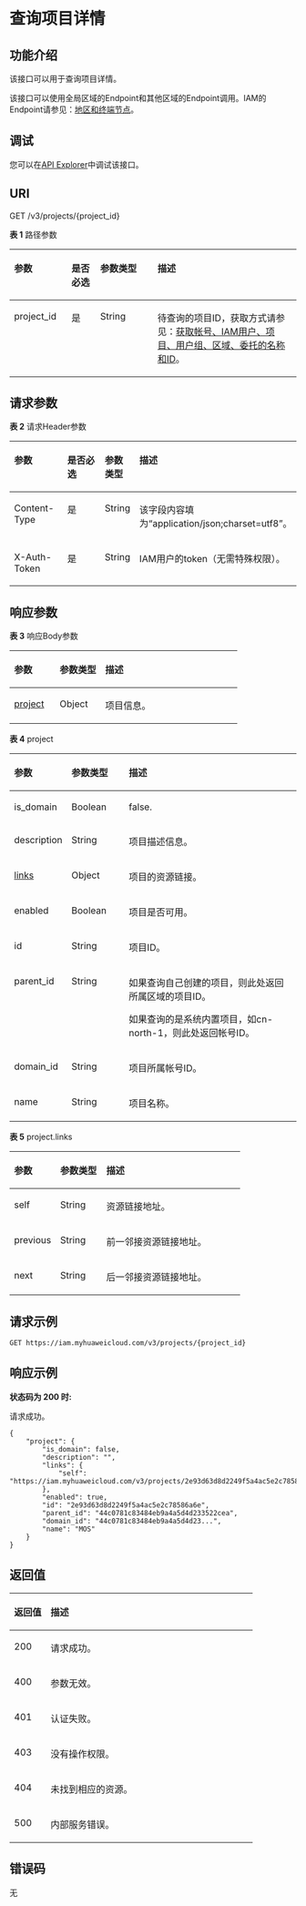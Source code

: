 # 查询项目详情<a name="iam_06_0006"></a>

## 功能介绍<a name="zh-cn_topic_0221482461_section18447224113917"></a>

该接口可以用于查询项目详情。

该接口可以使用全局区域的Endpoint和其他区域的Endpoint调用。IAM的Endpoint请参见：[地区和终端节点](https://developer.huaweicloud.com/endpoint?IAM)。

## 调试<a name="section52211854145719"></a>

您可以在[API Explorer](https://apiexplorer.developer.huaweicloud.com/apiexplorer/doc?product=IAM&api=KeystoneShowProject)中调试该接口。

## URI<a name="zh-cn_topic_0221482461_section1045017241398"></a>

GET /v3/projects/\{project\_id\}

**表 1**  路径参数

<a name="zh-cn_topic_0221482461_table84529241390"></a>
<table><thead align="left"><tr id="zh-cn_topic_0221482461_row445222418393"><th class="cellrowborder" valign="top" width="20%" id="mcps1.2.5.1.1"><p id="zh-cn_topic_0221482461_p17453224103914"><a name="zh-cn_topic_0221482461_p17453224103914"></a><a name="zh-cn_topic_0221482461_p17453224103914"></a>参数</p>
</th>
<th class="cellrowborder" valign="top" width="10%" id="mcps1.2.5.1.2"><p id="zh-cn_topic_0221482461_p1445482415394"><a name="zh-cn_topic_0221482461_p1445482415394"></a><a name="zh-cn_topic_0221482461_p1445482415394"></a>是否必选</p>
</th>
<th class="cellrowborder" valign="top" width="20%" id="mcps1.2.5.1.3"><p id="zh-cn_topic_0221482461_p1455172413918"><a name="zh-cn_topic_0221482461_p1455172413918"></a><a name="zh-cn_topic_0221482461_p1455172413918"></a>参数类型</p>
</th>
<th class="cellrowborder" valign="top" width="50%" id="mcps1.2.5.1.4"><p id="zh-cn_topic_0221482461_p2456624143915"><a name="zh-cn_topic_0221482461_p2456624143915"></a><a name="zh-cn_topic_0221482461_p2456624143915"></a>描述</p>
</th>
</tr>
</thead>
<tbody><tr id="zh-cn_topic_0221482461_row545214247398"><td class="cellrowborder" valign="top" width="20%" headers="mcps1.2.5.1.1 "><p id="zh-cn_topic_0221482461_p164571124103913"><a name="zh-cn_topic_0221482461_p164571124103913"></a><a name="zh-cn_topic_0221482461_p164571124103913"></a>project_id</p>
</td>
<td class="cellrowborder" valign="top" width="10%" headers="mcps1.2.5.1.2 "><p id="zh-cn_topic_0221482461_p164571424133916"><a name="zh-cn_topic_0221482461_p164571424133916"></a><a name="zh-cn_topic_0221482461_p164571424133916"></a>是</p>
</td>
<td class="cellrowborder" valign="top" width="20%" headers="mcps1.2.5.1.3 "><p id="zh-cn_topic_0221482461_p145819246394"><a name="zh-cn_topic_0221482461_p145819246394"></a><a name="zh-cn_topic_0221482461_p145819246394"></a>String</p>
</td>
<td class="cellrowborder" valign="top" width="50%" headers="mcps1.2.5.1.4 "><p id="zh-cn_topic_0221482461_p74601248399"><a name="zh-cn_topic_0221482461_p74601248399"></a><a name="zh-cn_topic_0221482461_p74601248399"></a>待查询的项目ID，获取方式请参见：<a href="获取帐号-IAM用户-项目-用户组-区域-委托的名称和ID.md">获取帐号、IAM用户、项目、用户组、区域、委托的名称和ID</a>。</p>
</td>
</tr>
</tbody>
</table>

## 请求参数<a name="zh-cn_topic_0221482461_section13461102413919"></a>

**表 2**  请求Header参数

<a name="zh-cn_topic_0221482461_HeaderParameter"></a>
<table><thead align="left"><tr id="zh-cn_topic_0221482461_row646242473919"><th class="cellrowborder" valign="top" width="20%" id="mcps1.2.5.1.1"><p id="zh-cn_topic_0221482461_p17463424193912"><a name="zh-cn_topic_0221482461_p17463424193912"></a><a name="zh-cn_topic_0221482461_p17463424193912"></a>参数</p>
</th>
<th class="cellrowborder" valign="top" width="20%" id="mcps1.2.5.1.2"><p id="zh-cn_topic_0221482461_p246492473913"><a name="zh-cn_topic_0221482461_p246492473913"></a><a name="zh-cn_topic_0221482461_p246492473913"></a>是否必选</p>
</th>
<th class="cellrowborder" valign="top" width="10%" id="mcps1.2.5.1.3"><p id="zh-cn_topic_0221482461_p1146572419395"><a name="zh-cn_topic_0221482461_p1146572419395"></a><a name="zh-cn_topic_0221482461_p1146572419395"></a>参数类型</p>
</th>
<th class="cellrowborder" valign="top" width="50%" id="mcps1.2.5.1.4"><p id="zh-cn_topic_0221482461_p104667242392"><a name="zh-cn_topic_0221482461_p104667242392"></a><a name="zh-cn_topic_0221482461_p104667242392"></a>描述</p>
</th>
</tr>
</thead>
<tbody><tr id="zh-cn_topic_0221482461_row17462142415396"><td class="cellrowborder" valign="top" width="20%" headers="mcps1.2.5.1.1 "><p id="zh-cn_topic_0221482461_p14661124123911"><a name="zh-cn_topic_0221482461_p14661124123911"></a><a name="zh-cn_topic_0221482461_p14661124123911"></a>Content-Type</p>
</td>
<td class="cellrowborder" valign="top" width="20%" headers="mcps1.2.5.1.2 "><p id="zh-cn_topic_0221482461_p8467324113915"><a name="zh-cn_topic_0221482461_p8467324113915"></a><a name="zh-cn_topic_0221482461_p8467324113915"></a>是</p>
</td>
<td class="cellrowborder" valign="top" width="10%" headers="mcps1.2.5.1.3 "><p id="zh-cn_topic_0221482461_p946810246390"><a name="zh-cn_topic_0221482461_p946810246390"></a><a name="zh-cn_topic_0221482461_p946810246390"></a>String</p>
</td>
<td class="cellrowborder" valign="top" width="50%" headers="mcps1.2.5.1.4 "><p id="zh-cn_topic_0221482461_p144691245396"><a name="zh-cn_topic_0221482461_p144691245396"></a><a name="zh-cn_topic_0221482461_p144691245396"></a>该字段内容填为“application/json;charset=utf8”。</p>
</td>
</tr>
<tr id="zh-cn_topic_0221482461_row4462424203917"><td class="cellrowborder" valign="top" width="20%" headers="mcps1.2.5.1.1 "><p id="zh-cn_topic_0221482461_p54705245390"><a name="zh-cn_topic_0221482461_p54705245390"></a><a name="zh-cn_topic_0221482461_p54705245390"></a>X-Auth-Token</p>
</td>
<td class="cellrowborder" valign="top" width="20%" headers="mcps1.2.5.1.2 "><p id="zh-cn_topic_0221482461_p14471192410397"><a name="zh-cn_topic_0221482461_p14471192410397"></a><a name="zh-cn_topic_0221482461_p14471192410397"></a>是</p>
</td>
<td class="cellrowborder" valign="top" width="10%" headers="mcps1.2.5.1.3 "><p id="zh-cn_topic_0221482461_p1447242412391"><a name="zh-cn_topic_0221482461_p1447242412391"></a><a name="zh-cn_topic_0221482461_p1447242412391"></a>String</p>
</td>
<td class="cellrowborder" valign="top" width="50%" headers="mcps1.2.5.1.4 "><p id="zh-cn_topic_0221482461_p1347352493913"><a name="zh-cn_topic_0221482461_p1347352493913"></a><a name="zh-cn_topic_0221482461_p1347352493913"></a>IAM用户的token（无需特殊权限）。</p>
</td>
</tr>
</tbody>
</table>

## 响应参数<a name="zh-cn_topic_0221482461_section64741424123915"></a>

**表 3**  响应Body参数

<a name="zh-cn_topic_0221482461_responseParameter"></a>
<table><thead align="left"><tr id="zh-cn_topic_0221482461_row10476112418398"><th class="cellrowborder" valign="top" width="20%" id="mcps1.2.4.1.1"><p id="zh-cn_topic_0221482461_p1847772418393"><a name="zh-cn_topic_0221482461_p1847772418393"></a><a name="zh-cn_topic_0221482461_p1847772418393"></a>参数</p>
</th>
<th class="cellrowborder" valign="top" width="20%" id="mcps1.2.4.1.2"><p id="zh-cn_topic_0221482461_p16478124113919"><a name="zh-cn_topic_0221482461_p16478124113919"></a><a name="zh-cn_topic_0221482461_p16478124113919"></a>参数类型</p>
</th>
<th class="cellrowborder" valign="top" width="60%" id="mcps1.2.4.1.3"><p id="zh-cn_topic_0221482461_p15478424143912"><a name="zh-cn_topic_0221482461_p15478424143912"></a><a name="zh-cn_topic_0221482461_p15478424143912"></a>描述</p>
</th>
</tr>
</thead>
<tbody><tr id="zh-cn_topic_0221482461_row194761724123919"><td class="cellrowborder" valign="top" width="20%" headers="mcps1.2.4.1.1 "><p id="zh-cn_topic_0221482461_p15479624133913"><a name="zh-cn_topic_0221482461_p15479624133913"></a><a name="zh-cn_topic_0221482461_p15479624133913"></a><a href="#zh-cn_topic_0221482461_response_Rs66Project">project</a></p>
</td>
<td class="cellrowborder" valign="top" width="20%" headers="mcps1.2.4.1.2 "><p id="zh-cn_topic_0221482461_p104802241399"><a name="zh-cn_topic_0221482461_p104802241399"></a><a name="zh-cn_topic_0221482461_p104802241399"></a>Object</p>
</td>
<td class="cellrowborder" valign="top" width="60%" headers="mcps1.2.4.1.3 "><p id="zh-cn_topic_0221482461_p174811524153917"><a name="zh-cn_topic_0221482461_p174811524153917"></a><a name="zh-cn_topic_0221482461_p174811524153917"></a>项目信息。</p>
</td>
</tr>
</tbody>
</table>

**表 4**  project

<a name="zh-cn_topic_0221482461_response_Rs66Project"></a>
<table><thead align="left"><tr id="zh-cn_topic_0221482461_row4482102416397"><th class="cellrowborder" valign="top" width="20%" id="mcps1.2.4.1.1"><p id="zh-cn_topic_0221482461_p1448492463913"><a name="zh-cn_topic_0221482461_p1448492463913"></a><a name="zh-cn_topic_0221482461_p1448492463913"></a>参数</p>
</th>
<th class="cellrowborder" valign="top" width="20%" id="mcps1.2.4.1.2"><p id="zh-cn_topic_0221482461_p194858249393"><a name="zh-cn_topic_0221482461_p194858249393"></a><a name="zh-cn_topic_0221482461_p194858249393"></a>参数类型</p>
</th>
<th class="cellrowborder" valign="top" width="60%" id="mcps1.2.4.1.3"><p id="zh-cn_topic_0221482461_p848512242392"><a name="zh-cn_topic_0221482461_p848512242392"></a><a name="zh-cn_topic_0221482461_p848512242392"></a>描述</p>
</th>
</tr>
</thead>
<tbody><tr id="zh-cn_topic_0221482461_row20482724123917"><td class="cellrowborder" valign="top" width="20%" headers="mcps1.2.4.1.1 "><p id="zh-cn_topic_0221482461_p1486172413396"><a name="zh-cn_topic_0221482461_p1486172413396"></a><a name="zh-cn_topic_0221482461_p1486172413396"></a>is_domain</p>
</td>
<td class="cellrowborder" valign="top" width="20%" headers="mcps1.2.4.1.2 "><p id="zh-cn_topic_0221482461_p248792413915"><a name="zh-cn_topic_0221482461_p248792413915"></a><a name="zh-cn_topic_0221482461_p248792413915"></a>Boolean</p>
</td>
<td class="cellrowborder" valign="top" width="60%" headers="mcps1.2.4.1.3 "><p id="zh-cn_topic_0221482461_p1648862453914"><a name="zh-cn_topic_0221482461_p1648862453914"></a><a name="zh-cn_topic_0221482461_p1648862453914"></a>false.</p>
</td>
</tr>
<tr id="zh-cn_topic_0221482461_row134821124143911"><td class="cellrowborder" valign="top" width="20%" headers="mcps1.2.4.1.1 "><p id="zh-cn_topic_0221482461_p7489192413399"><a name="zh-cn_topic_0221482461_p7489192413399"></a><a name="zh-cn_topic_0221482461_p7489192413399"></a>description</p>
</td>
<td class="cellrowborder" valign="top" width="20%" headers="mcps1.2.4.1.2 "><p id="zh-cn_topic_0221482461_p1049092483919"><a name="zh-cn_topic_0221482461_p1049092483919"></a><a name="zh-cn_topic_0221482461_p1049092483919"></a>String</p>
</td>
<td class="cellrowborder" valign="top" width="60%" headers="mcps1.2.4.1.3 "><p id="zh-cn_topic_0221482461_p19491122414397"><a name="zh-cn_topic_0221482461_p19491122414397"></a><a name="zh-cn_topic_0221482461_p19491122414397"></a>项目描述信息。</p>
</td>
</tr>
<tr id="zh-cn_topic_0221482461_row74821924163917"><td class="cellrowborder" valign="top" width="20%" headers="mcps1.2.4.1.1 "><p id="zh-cn_topic_0221482461_p1492102433917"><a name="zh-cn_topic_0221482461_p1492102433917"></a><a name="zh-cn_topic_0221482461_p1492102433917"></a><a href="#zh-cn_topic_0221482461_response_Rs66ProjectLinks">links</a></p>
</td>
<td class="cellrowborder" valign="top" width="20%" headers="mcps1.2.4.1.2 "><p id="zh-cn_topic_0221482461_p149320244395"><a name="zh-cn_topic_0221482461_p149320244395"></a><a name="zh-cn_topic_0221482461_p149320244395"></a>Object</p>
</td>
<td class="cellrowborder" valign="top" width="60%" headers="mcps1.2.4.1.3 "><p id="zh-cn_topic_0221482461_p249492419397"><a name="zh-cn_topic_0221482461_p249492419397"></a><a name="zh-cn_topic_0221482461_p249492419397"></a>项目的资源链接。</p>
</td>
</tr>
<tr id="zh-cn_topic_0221482461_row1948202411399"><td class="cellrowborder" valign="top" width="20%" headers="mcps1.2.4.1.1 "><p id="zh-cn_topic_0221482461_p1649517241390"><a name="zh-cn_topic_0221482461_p1649517241390"></a><a name="zh-cn_topic_0221482461_p1649517241390"></a>enabled</p>
</td>
<td class="cellrowborder" valign="top" width="20%" headers="mcps1.2.4.1.2 "><p id="zh-cn_topic_0221482461_p1849572413919"><a name="zh-cn_topic_0221482461_p1849572413919"></a><a name="zh-cn_topic_0221482461_p1849572413919"></a>Boolean</p>
</td>
<td class="cellrowborder" valign="top" width="60%" headers="mcps1.2.4.1.3 "><p id="zh-cn_topic_0221482461_p7496182463914"><a name="zh-cn_topic_0221482461_p7496182463914"></a><a name="zh-cn_topic_0221482461_p7496182463914"></a>项目是否可用。</p>
</td>
</tr>
<tr id="zh-cn_topic_0221482461_row1548232483917"><td class="cellrowborder" valign="top" width="20%" headers="mcps1.2.4.1.1 "><p id="zh-cn_topic_0221482461_p64975249396"><a name="zh-cn_topic_0221482461_p64975249396"></a><a name="zh-cn_topic_0221482461_p64975249396"></a>id</p>
</td>
<td class="cellrowborder" valign="top" width="20%" headers="mcps1.2.4.1.2 "><p id="zh-cn_topic_0221482461_p17498152419395"><a name="zh-cn_topic_0221482461_p17498152419395"></a><a name="zh-cn_topic_0221482461_p17498152419395"></a>String</p>
</td>
<td class="cellrowborder" valign="top" width="60%" headers="mcps1.2.4.1.3 "><p id="zh-cn_topic_0221482461_p7499182483911"><a name="zh-cn_topic_0221482461_p7499182483911"></a><a name="zh-cn_topic_0221482461_p7499182483911"></a>项目ID。</p>
</td>
</tr>
<tr id="zh-cn_topic_0221482461_row15482142412393"><td class="cellrowborder" valign="top" width="20%" headers="mcps1.2.4.1.1 "><p id="zh-cn_topic_0221482461_p17500192418392"><a name="zh-cn_topic_0221482461_p17500192418392"></a><a name="zh-cn_topic_0221482461_p17500192418392"></a>parent_id</p>
</td>
<td class="cellrowborder" valign="top" width="20%" headers="mcps1.2.4.1.2 "><p id="zh-cn_topic_0221482461_p9501924143915"><a name="zh-cn_topic_0221482461_p9501924143915"></a><a name="zh-cn_topic_0221482461_p9501924143915"></a>String</p>
</td>
<td class="cellrowborder" valign="top" width="60%" headers="mcps1.2.4.1.3 "><p id="zh-cn_topic_0221482461_p16502132413915"><a name="zh-cn_topic_0221482461_p16502132413915"></a><a name="zh-cn_topic_0221482461_p16502132413915"></a>如果查询自己创建的项目，则此处返回所属区域的项目ID。</p>
<p id="zh-cn_topic_0221482461_p1950342453919"><a name="zh-cn_topic_0221482461_p1950342453919"></a><a name="zh-cn_topic_0221482461_p1950342453919"></a>如果查询的是系统内置项目，如<span id="text1684612251816"><a name="text1684612251816"></a><a name="text1684612251816"></a>cn-north-1</span>，则此处返回帐号ID。</p>
</td>
</tr>
<tr id="zh-cn_topic_0221482461_row348212414392"><td class="cellrowborder" valign="top" width="20%" headers="mcps1.2.4.1.1 "><p id="zh-cn_topic_0221482461_p20503122415394"><a name="zh-cn_topic_0221482461_p20503122415394"></a><a name="zh-cn_topic_0221482461_p20503122415394"></a>domain_id</p>
</td>
<td class="cellrowborder" valign="top" width="20%" headers="mcps1.2.4.1.2 "><p id="zh-cn_topic_0221482461_p145041624163918"><a name="zh-cn_topic_0221482461_p145041624163918"></a><a name="zh-cn_topic_0221482461_p145041624163918"></a>String</p>
</td>
<td class="cellrowborder" valign="top" width="60%" headers="mcps1.2.4.1.3 "><p id="zh-cn_topic_0221482461_p1250511246392"><a name="zh-cn_topic_0221482461_p1250511246392"></a><a name="zh-cn_topic_0221482461_p1250511246392"></a>项目所属帐号ID。</p>
</td>
</tr>
<tr id="zh-cn_topic_0221482461_row1348232413397"><td class="cellrowborder" valign="top" width="20%" headers="mcps1.2.4.1.1 "><p id="zh-cn_topic_0221482461_p9506724193912"><a name="zh-cn_topic_0221482461_p9506724193912"></a><a name="zh-cn_topic_0221482461_p9506724193912"></a>name</p>
</td>
<td class="cellrowborder" valign="top" width="20%" headers="mcps1.2.4.1.2 "><p id="zh-cn_topic_0221482461_p2507112410394"><a name="zh-cn_topic_0221482461_p2507112410394"></a><a name="zh-cn_topic_0221482461_p2507112410394"></a>String</p>
</td>
<td class="cellrowborder" valign="top" width="60%" headers="mcps1.2.4.1.3 "><p id="zh-cn_topic_0221482461_p1750862443910"><a name="zh-cn_topic_0221482461_p1750862443910"></a><a name="zh-cn_topic_0221482461_p1750862443910"></a>项目名称。</p>
</td>
</tr>
</tbody>
</table>

**表 5**  project.links

<a name="zh-cn_topic_0221482461_response_Rs66ProjectLinks"></a>
<table><thead align="left"><tr id="zh-cn_topic_0221482461_row14509102414396"><th class="cellrowborder" valign="top" width="20%" id="mcps1.2.4.1.1"><p id="zh-cn_topic_0221482461_p14510624123911"><a name="zh-cn_topic_0221482461_p14510624123911"></a><a name="zh-cn_topic_0221482461_p14510624123911"></a>参数</p>
</th>
<th class="cellrowborder" valign="top" width="20%" id="mcps1.2.4.1.2"><p id="zh-cn_topic_0221482461_p55115243398"><a name="zh-cn_topic_0221482461_p55115243398"></a><a name="zh-cn_topic_0221482461_p55115243398"></a>参数类型</p>
</th>
<th class="cellrowborder" valign="top" width="60%" id="mcps1.2.4.1.3"><p id="zh-cn_topic_0221482461_p1251232463911"><a name="zh-cn_topic_0221482461_p1251232463911"></a><a name="zh-cn_topic_0221482461_p1251232463911"></a>描述</p>
</th>
</tr>
</thead>
<tbody><tr id="zh-cn_topic_0221482461_row95091524153917"><td class="cellrowborder" valign="top" width="20%" headers="mcps1.2.4.1.1 "><p id="zh-cn_topic_0221482461_p1951302418394"><a name="zh-cn_topic_0221482461_p1951302418394"></a><a name="zh-cn_topic_0221482461_p1951302418394"></a>self</p>
</td>
<td class="cellrowborder" valign="top" width="20%" headers="mcps1.2.4.1.2 "><p id="zh-cn_topic_0221482461_p95145246391"><a name="zh-cn_topic_0221482461_p95145246391"></a><a name="zh-cn_topic_0221482461_p95145246391"></a>String</p>
</td>
<td class="cellrowborder" valign="top" width="60%" headers="mcps1.2.4.1.3 "><p id="zh-cn_topic_0221482461_p451592423917"><a name="zh-cn_topic_0221482461_p451592423917"></a><a name="zh-cn_topic_0221482461_p451592423917"></a>资源链接地址。</p>
</td>
</tr>
<tr id="zh-cn_topic_0221482461_row1150982413397"><td class="cellrowborder" valign="top" width="20%" headers="mcps1.2.4.1.1 "><p id="zh-cn_topic_0221482461_p1851622414399"><a name="zh-cn_topic_0221482461_p1851622414399"></a><a name="zh-cn_topic_0221482461_p1851622414399"></a>previous</p>
</td>
<td class="cellrowborder" valign="top" width="20%" headers="mcps1.2.4.1.2 "><p id="zh-cn_topic_0221482461_p15161724153918"><a name="zh-cn_topic_0221482461_p15161724153918"></a><a name="zh-cn_topic_0221482461_p15161724153918"></a>String</p>
</td>
<td class="cellrowborder" valign="top" width="60%" headers="mcps1.2.4.1.3 "><p id="zh-cn_topic_0221482461_p45172024143914"><a name="zh-cn_topic_0221482461_p45172024143914"></a><a name="zh-cn_topic_0221482461_p45172024143914"></a>前一邻接资源链接地址。</p>
</td>
</tr>
<tr id="zh-cn_topic_0221482461_row4509142413910"><td class="cellrowborder" valign="top" width="20%" headers="mcps1.2.4.1.1 "><p id="zh-cn_topic_0221482461_p145182244392"><a name="zh-cn_topic_0221482461_p145182244392"></a><a name="zh-cn_topic_0221482461_p145182244392"></a>next</p>
</td>
<td class="cellrowborder" valign="top" width="20%" headers="mcps1.2.4.1.2 "><p id="zh-cn_topic_0221482461_p14519182413398"><a name="zh-cn_topic_0221482461_p14519182413398"></a><a name="zh-cn_topic_0221482461_p14519182413398"></a>String</p>
</td>
<td class="cellrowborder" valign="top" width="60%" headers="mcps1.2.4.1.3 "><p id="zh-cn_topic_0221482461_p55201024103918"><a name="zh-cn_topic_0221482461_p55201024103918"></a><a name="zh-cn_topic_0221482461_p55201024103918"></a>后一邻接资源链接地址。</p>
</td>
</tr>
</tbody>
</table>

## 请求示例<a name="zh-cn_topic_0221482461_section18521172418398"></a>

```
GET https://iam.myhuaweicloud.com/v3/projects/{project_id}
```

## 响应示例<a name="zh-cn_topic_0221482461_section352542413398"></a>

**状态码为 200 时:**

请求成功。

```
{
    "project": {
        "is_domain": false,
        "description": "",
        "links": {
            "self": "https://iam.myhuaweicloud.com/v3/projects/2e93d63d8d2249f5a4ac5e2c78586a6e"
        },
        "enabled": true,
        "id": "2e93d63d8d2249f5a4ac5e2c78586a6e",
        "parent_id": "44c0781c83484eb9a4a5d4d233522cea",
        "domain_id": "44c0781c83484eb9a4a5d4d23...",
        "name": "MOS"
    }
}
```

## 返回值<a name="zh-cn_topic_0221482461_section4540192418390"></a>

<a name="zh-cn_topic_0221482461_table2436"></a>
<table><thead align="left"><tr id="zh-cn_topic_0221482461_row3541142413919"><th class="cellrowborder" valign="top" width="15%" id="mcps1.1.3.1.1"><p id="zh-cn_topic_0221482461_p45421324193910"><a name="zh-cn_topic_0221482461_p45421324193910"></a><a name="zh-cn_topic_0221482461_p45421324193910"></a>返回值</p>
</th>
<th class="cellrowborder" valign="top" width="85%" id="mcps1.1.3.1.2"><p id="zh-cn_topic_0221482461_p4543172415395"><a name="zh-cn_topic_0221482461_p4543172415395"></a><a name="zh-cn_topic_0221482461_p4543172415395"></a>描述</p>
</th>
</tr>
</thead>
<tbody><tr id="zh-cn_topic_0221482461_row554120244391"><td class="cellrowborder" valign="top" width="15%" headers="mcps1.1.3.1.1 "><p id="zh-cn_topic_0221482461_p14544162412394"><a name="zh-cn_topic_0221482461_p14544162412394"></a><a name="zh-cn_topic_0221482461_p14544162412394"></a>200</p>
</td>
<td class="cellrowborder" valign="top" width="85%" headers="mcps1.1.3.1.2 "><p id="zh-cn_topic_0221482461_p165454248398"><a name="zh-cn_topic_0221482461_p165454248398"></a><a name="zh-cn_topic_0221482461_p165454248398"></a>请求成功。</p>
</td>
</tr>
<tr id="zh-cn_topic_0221482461_row8541182411397"><td class="cellrowborder" valign="top" width="15%" headers="mcps1.1.3.1.1 "><p id="zh-cn_topic_0221482461_p15545102413399"><a name="zh-cn_topic_0221482461_p15545102413399"></a><a name="zh-cn_topic_0221482461_p15545102413399"></a>400</p>
</td>
<td class="cellrowborder" valign="top" width="85%" headers="mcps1.1.3.1.2 "><p id="zh-cn_topic_0221482461_p115466247392"><a name="zh-cn_topic_0221482461_p115466247392"></a><a name="zh-cn_topic_0221482461_p115466247392"></a>参数无效。</p>
</td>
</tr>
<tr id="zh-cn_topic_0221482461_row55417241399"><td class="cellrowborder" valign="top" width="15%" headers="mcps1.1.3.1.1 "><p id="zh-cn_topic_0221482461_p154772417399"><a name="zh-cn_topic_0221482461_p154772417399"></a><a name="zh-cn_topic_0221482461_p154772417399"></a>401</p>
</td>
<td class="cellrowborder" valign="top" width="85%" headers="mcps1.1.3.1.2 "><p id="zh-cn_topic_0221482461_p18548424143918"><a name="zh-cn_topic_0221482461_p18548424143918"></a><a name="zh-cn_topic_0221482461_p18548424143918"></a>认证失败。</p>
</td>
</tr>
<tr id="zh-cn_topic_0221482461_row11541724153913"><td class="cellrowborder" valign="top" width="15%" headers="mcps1.1.3.1.1 "><p id="zh-cn_topic_0221482461_p125491624163915"><a name="zh-cn_topic_0221482461_p125491624163915"></a><a name="zh-cn_topic_0221482461_p125491624163915"></a>403</p>
</td>
<td class="cellrowborder" valign="top" width="85%" headers="mcps1.1.3.1.2 "><p id="zh-cn_topic_0221482461_p655011249395"><a name="zh-cn_topic_0221482461_p655011249395"></a><a name="zh-cn_topic_0221482461_p655011249395"></a>没有操作权限。</p>
</td>
</tr>
<tr id="zh-cn_topic_0221482461_row17541152443911"><td class="cellrowborder" valign="top" width="15%" headers="mcps1.1.3.1.1 "><p id="zh-cn_topic_0221482461_p755122410391"><a name="zh-cn_topic_0221482461_p755122410391"></a><a name="zh-cn_topic_0221482461_p755122410391"></a>404</p>
</td>
<td class="cellrowborder" valign="top" width="85%" headers="mcps1.1.3.1.2 "><p id="zh-cn_topic_0221482461_p10552152443910"><a name="zh-cn_topic_0221482461_p10552152443910"></a><a name="zh-cn_topic_0221482461_p10552152443910"></a>未找到相应的资源。</p>
</td>
</tr>
<tr id="zh-cn_topic_0221482461_row1454110244392"><td class="cellrowborder" valign="top" width="15%" headers="mcps1.1.3.1.1 "><p id="zh-cn_topic_0221482461_p85539244397"><a name="zh-cn_topic_0221482461_p85539244397"></a><a name="zh-cn_topic_0221482461_p85539244397"></a>500</p>
</td>
<td class="cellrowborder" valign="top" width="85%" headers="mcps1.1.3.1.2 "><p id="zh-cn_topic_0221482461_p155531924103917"><a name="zh-cn_topic_0221482461_p155531924103917"></a><a name="zh-cn_topic_0221482461_p155531924103917"></a>内部服务错误。</p>
</td>
</tr>
</tbody>
</table>

## 错误码<a name="zh-cn_topic_0221482461_section6554202443916"></a>

无

